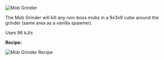 ![Mob Grinder](http://i.imgur.com/udjuOHo.png?1)

The Mob Grinder will kill any non-boss mobs in a 9x3x9 cube around the grinder (same area as a vanilla spawner).

Uses 96 kJ/s

**Recipe:**

![Mob Grinder Recipe](http://i.imgur.com/BMbQtIj.png?1)